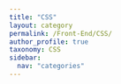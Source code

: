 ```yaml
---
title: "CSS"
layout: category
permalink: /Front-End/CSS/
author_profile: true
taxonomy: CSS
sidebar:
  nav: "categories"
---
```

